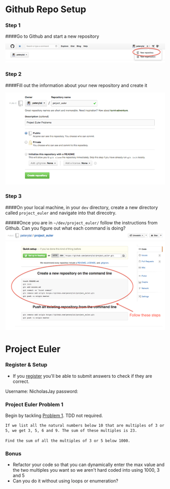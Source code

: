 
# Github Repo Setup

### Step 1
####Go to Github and start a new repository

![New Repo](screenshots/new_repo.png)

### Step 2
####Fill out the information about your new repository and create it

![Create Repo](screenshots/create_repo.png)

### Step 3
####On your local machine, in your `dev` directory, create a new directory called `project_euler` and navigate into that direcotry.

#####Once you are in `~/dev/project_euler/` follow the instructions from Github. Can you figure out what each command is doing?
![Repo Setup](screenshots/repo_setup.png)

# Project Euler

### Register & Setup
* If you [register](http://projecteuler.net/register) you'll be able to submit answers to check if they are correct.

Username: NicholasJay
password: 

### Project Euler Problem 1

Begin by tackling [Problem 1](http://projecteuler.net/problem=1). TDD not required.

```
If we list all the natural numbers below 10 that are multiples of 3 or 5, we get 3, 5, 6 and 9. The sum of these multiples is 23.

Find the sum of all the multiples of 3 or 5 below 1000.
```

### Bonus
* Refactor your code so that you can dynamically enter the max value and the two multiples you want so we aren't hard coded into using 1000, 3 and 5
* Can you do it without using loops or enumeration?